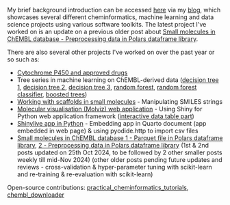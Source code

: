 My brief background introduction can be accessed [here](https://jhylin.github.io/Data_in_life_blog/about.html) via my [blog](https://jhylin.github.io/Data_in_life_blog/), which showcases several different cheminformatics, machine learning and data science projects using various software toolkits. The latest project I've worked on is an update on a previous older post about [Small molecules in ChEMBL database - Preprocessing data in Polars dataframe library](https://jhylin.github.io/Data_in_life_blog/posts/21_ML1-1_Small_mols_in_chembl_update/ML1-1-2_chembl_cpds_prep.html).

There are also several other projects I've worked on over the past year or so such as:

* [Cytochrome P450 and approved drugs](https://jhylin.github.io/Data_in_life_blog/posts/20_Cyp3a4_2d6_inh/1_CYP450_drugs.html)
* Tree series in machine learning on ChEMBL-derived data ([decision tree 1](https://jhylin.github.io/Data_in_life_blog/posts/16_ML2-1_Decision_tree/1_data_col_prep.html), [decision tree 2](https://jhylin.github.io/Data_in_life_blog/posts/16_ML2-1_Decision_tree/2_data_prep_tran.html), [decision tree 3](https://jhylin.github.io/Data_in_life_blog/posts/16_ML2-1_Decision_tree/3_model_build.html), [random forest](https://jhylin.github.io/Data_in_life_blog/posts/17_ML2-2_Random_forest/1_random_forest.html), [random forest classifier](https://jhylin.github.io/Data_in_life_blog/posts/17_ML2-2_Random_forest/2_random_forest_classifier.html), [boosted trees](https://jhylin.github.io/Data_in_life_blog/posts/19_ML2-3_Boosted_trees/1_adaboost_xgb.html))
* [Working with scaffolds in small molecules](https://jhylin.github.io/Data_in_life_blog/posts/14_Scaffolds_in_small_molecules/chembl_anti-inf_data_prep_current.html) - Manipulating SMILES strings
* [Molecular visualisation (Molviz) web application](https://jhylin.github.io/Data_in_life_blog/posts/15_Molviz/Molviz.html) - Using Shiny for Python web application framework ([interactive data table part](https://jhylin.github.io/Data_in_life_blog/posts/15_Molviz/itables.html))
* [Shinylive app in Python](https://jhylin.github.io/Data_in_life_blog/posts/13_Shiny_app_python/ShinyAppPy_PC_Cov19_app_embed_pyodide_http.html) - Embedding app in Quarto document (app embedded in web page) & using pyodide.http to import csv files
* [Small molecules in ChEMBL database 1 - Parquet file in Polars dataframe library](https://jhylin.github.io/Data_in_life_blog/posts/21_ML1-1_Small_mols_in_chembl_update/ML1-1-1_chembl_cpds_parquet_new.html), [2 - Preprocessing data in Polars dataframe library](https://jhylin.github.io/Data_in_life_blog/posts/21_ML1-1_Small_mols_in_chembl_update/ML1-1-2_chembl_cpds_prep.html) (1st & 2nd posts updated on 25th Oct 2024, to be followed by 2 other smaller posts weekly till mid-Nov 2024) (other older posts pending future updates and reviews - cross-validation & hyper-parameter tuning with scikit-learn and re-training & re-evaluation with scikit-learn)

Open-source contributions:
[practical_cheminformatics_tutorials](https://github.com/PatWalters/practical_cheminformatics_tutorials/issues/12), [chembl_downloader](https://github.com/cthoyt/chembl-downloader/pull/13)
